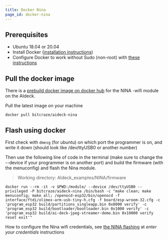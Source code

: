 ```yaml
---
title: Docker Nina
page_id: docker-nina
---
```



## Prerequisites

* Ubuntu 18.04 or 20.04
* Install Docker ([installation instructions](https://docs.docker.com/engine/install/ubuntu/))
* Configure Docker to work without Sudo (non-root) with [these instructions](https://docs.docker.com/engine/install/linux-postinstall/#manage-docker-as-a-non-root-user)

## Pull the docker image

There is a [prebuild docker image on docker hub](https://github.com/bitcraze/docker-aideck-nina) for the NINA -wifi module on the AIdeck.

Pull the latest image on your machine
```
docker pull bitcraze/aideck-nina
```

## Flash using docker

First check with `dmesg` (for ubuntu) on which port the programmer is on, and write it down (should look like /dev/ttyUSB0 or another number)

Then use the following line of code in the terminal (make sure to change the --device if your programmer is on another port) and build the firmware (with the menuconfig) and flash the Nina module.

> Working directory: AIdeck_examples/NINA/firmware

```
docker run --rm -it -v $PWD:/module/ --device /dev/ttyUSB0 --privileged -P bitcraze/aideck-nina /bin/bash -c "make clean; make menuconfig; make all; /openocd-esp32/bin/openocd -f interface/ftdi/olimex-arm-usb-tiny-h.cfg -f board/esp-wroom-32.cfg -c 'program_esp32 build/partitions_singleapp.bin 0x8000 verify' -c 'program_esp32 build/bootloader/bootloader.bin 0x1000 verify' -c 'program_esp32 build/ai-deck-jpeg-streamer-demo.bin 0x10000 verify reset exit'"
```

How to configure the Nina wifi credentials, see [the NINA flashing](/docs/test-functions/wifi-streamer.md) at *enter your credentials* instructions
